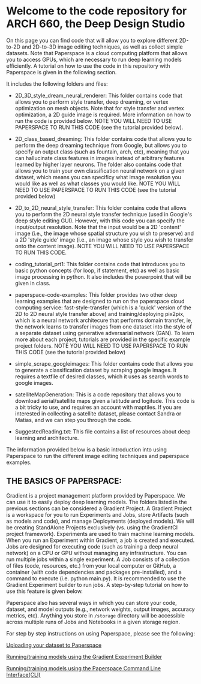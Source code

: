 # Welcome to the code repository for ARCH 660, the Deep Design Studio
On this page you can find code that will allow you to explore different 2D-to-2D and 2D-to-3D image editing techniques, as well as collect simple datasets. Note that Paperspace is a cloud computing platform that allows you to access GPUs, which are necessary to run deep learning models efficiently. A tutorial on how to use the code in this repository with Paperspace is given in the following section.


It includes the following folders and files:

+ 2D_3D_style_dream_neural_renderer:
This folder contains code that allows you to perform style transfer, deep dreaming, or vertex optimization on mesh objects. Note that for style transfer and vertex optimization, a 2D guide image is required. More information on how to run the code is provided below. NOTE YOU WILL NEED TO USE PAPERSPACE TO RUN THIS CODE (see the tutorial provided below).

+ 2D_class_based_dreaming:
This folder contains code that allows you to perform the deep dreaming technique from Google, but allows you to specify an output class (such as fountain, arch, etc), meaning that you can hallucinate class features in images instead of arbitrary features learned by higher layer neurons. The folder also contains code that allows you to train your own classification neural network on a given dataset, which means you can specificy what image resolution you would like as well as what classes you would like. NOTE YOU WILL NEED TO USE PAPERSPACE TO RUN THIS CODE (see the tutorial provided below)

+ 2D_to_2D_neural_style_transfer:
This folder contains code that allows you to perform the 2D neural style transfer technique (used in Google's deep style editing GUI). However, with this code you can specify the input/output resolution. Note that the input would be a 2D 'content' image (i.e., the image whose spatial structure you wish to preserve) and a 2D 'style guide' image (i.e., an image whose style you wish to transfer onto the content image). NOTE YOU WILL NEED TO USE PAPERSPACE TO RUN THIS CODE.

+ coding_tutorial_prt1:
This folder contains code that introduces you to basic python concepts (for loop, if statement, etc) as well as basic image processing in python. It also includes the powerpoint that will be given in class. 

+ paperspace-code-examples:
This folder provides two other deep learning examples that are designed to run on the paperspace cloud computing service: fast-style-transfer (which is a 'quick' version of the 2D to 2D neural style transfer above) and training/deploying pix2pix, which is a neural network architecure that performs domain transfer, ie, the network learns to transfer images from one dataset into the style of a separate dataset using generative adversarial network (GAN). To learn more about each project, tutorials are provided in the specific example project folders. NOTE YOU WILL NEED TO USE PAPERSPACE TO RUN THIS CODE (see the tutorial provided below)

+ simple_scrape_googleimages:
This folder contains code that allows you to generate a classification dataset by scraping google images. It requires a textfile of desired classes, which it uses as search words to google images. 

+ satelliteMapGeneration:
This is a code repository that allows you to download aerial/satellite maps given a latitude and logitude. This code is a bit tricky to use, and requires an account with maptiles. If you are interested in collecting a satellite dataset, please contact Sandra or Matias, and we can step you through the code. 

+ SuggestedReading.txt:
This file contains a list of resources about deep learning and architecture. 

The information provided below is a basic introduction into using Paperspace to run the different image editing techniques and paperspace examples. 

## THE BASICS OF PAPERSPACE:
Gradient is a project management platform provided by Paperspace. We can use it to easily deploy deep learning models. 
The folders listed in the previous sections can be considered a Gradient Project. 
A Gradient Project is a workspace for you to run Experiments and Jobs, store Artifacts (such as models and code), and manage Deployments (deployed models). We will be creating StandAlone Projects exclusively (vs. using the GradientCI project framework). Experiments are used to train machine learning models. When you run an Experiment within Gradient, a job is created and executed. Jobs are designed for executing code (such as training a deep neural network) on a CPU or GPU without managing any infrastructure. You can run multiple jobs within a single experiment.
A Job consists of a collection of files (code, resources, etc.) from your local computer or GitHub, a container (with code dependencies and packages pre-installed), and a command to execute (i.e. python main.py). It is recommended to use the Gradient Experiment builder to run jobs. A step-by-step tutorial on how to use this feature is given below.

Paperspace also has several ways in which you can store your code, dataset, and model outputs (e.g., network weights, output images, accuracy metrics, etc). 
Anything you store in `/storage` directory will be accessible across multiple runs of Jobs and Notebooks in a given storage region.

For step by step instructions on using Paperspace, please see the following:

[Uploading your dataset to Paperspace](Paperspace_uploadingdata.md)

[Running/training models using the Gradient Experiment Builder](Paperspace_usingExpBuilder.md)

[Running/training models using the Paperspace Command Line Interface(CLI)](Paperspace_usingtheCLI.md)

